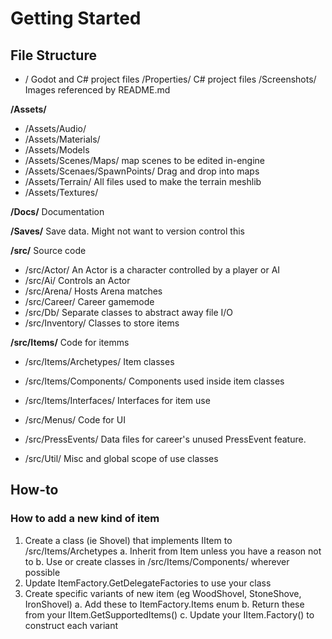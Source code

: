 # Getting Started

## File Structure

- /             Godot and C# project files
/Properties/    C# project files
/Screenshots/   Images referenced by README.md

**/Assets/**
- /Assets/Audio/
- /Assets/Materials/
- /Assets/Models
- /Assets/Scenes/Maps/          map scenes to be edited in-engine
- /Assets/Scenaes/SpawnPoints/  Drag and drop into maps
- /Assets/Terrain/              All files used to make the terrain meshlib
- /Assets/Textures/

**/Docs/** Documentation

**/Saves/** Save data. Might not want to version control this

**/src/** Source code
- /src/Actor/               An Actor is a character controlled by a player or AI
- /src/Ai/                  Controls an Actor
- /src/Arena/               Hosts Arena matches
- /src/Career/              Career gamemode
- /src/Db/                  Separate classes to abstract away file I/O
- /src/Inventory/           Classes to store items

**/src/Items/**               Code for itemms
- /src/Items/Archetypes/    Item classes
- /src/Items/Components/    Components used inside item classes
- /src/Items/Interfaces/    Interfaces for item use

- /src/Menus/               Code for UI
- /src/PressEvents/         Data files for career's unused PressEvent feature.
- /src/Util/                Misc and global scope of use classes


## How-to

### How to add a new kind of item

1. Create a class (ie Shovel) that implements IItem to /src/Items/Archetypes
    a. Inherit from Item unless you have a reason not to
    b. Use or create classes in /src/Items/Components/ wherever possible
2. Update ItemFactory.GetDelegateFactories to use your class
3. Create specific variants of new item (eg WoodShovel, StoneShove, IronShovel)
    a. Add these to ItemFactory.Items enum
    b. Return these from your IItem.GetSupportedItems()
    c. Update your IItem.Factory() to construct each variant